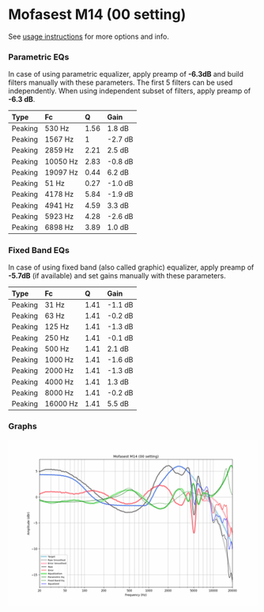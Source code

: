 # Mofasest M14 (00 setting)
See [usage instructions](https://github.com/jaakkopasanen/AutoEq#usage) for more options and info.

### Parametric EQs
In case of using parametric equalizer, apply preamp of **-6.3dB** and build filters manually
with these parameters. The first 5 filters can be used independently.
When using independent subset of filters, apply preamp of **-6.3 dB**.

| Type    | Fc       |    Q | Gain    |
|:--------|:---------|:-----|:--------|
| Peaking | 530 Hz   | 1.56 | 1.8 dB  |
| Peaking | 1567 Hz  | 1    | -2.7 dB |
| Peaking | 2859 Hz  | 2.21 | 2.5 dB  |
| Peaking | 10050 Hz | 2.83 | -0.8 dB |
| Peaking | 19097 Hz | 0.44 | 6.2 dB  |
| Peaking | 51 Hz    | 0.27 | -1.0 dB |
| Peaking | 4178 Hz  | 5.84 | -1.9 dB |
| Peaking | 4941 Hz  | 4.59 | 3.3 dB  |
| Peaking | 5923 Hz  | 4.28 | -2.6 dB |
| Peaking | 6898 Hz  | 3.89 | 1.0 dB  |

### Fixed Band EQs
In case of using fixed band (also called graphic) equalizer, apply preamp of **-5.7dB**
(if available) and set gains manually with these parameters.

| Type    | Fc       |    Q | Gain    |
|:--------|:---------|:-----|:--------|
| Peaking | 31 Hz    | 1.41 | -1.1 dB |
| Peaking | 63 Hz    | 1.41 | -0.2 dB |
| Peaking | 125 Hz   | 1.41 | -1.3 dB |
| Peaking | 250 Hz   | 1.41 | -0.1 dB |
| Peaking | 500 Hz   | 1.41 | 2.1 dB  |
| Peaking | 1000 Hz  | 1.41 | -1.6 dB |
| Peaking | 2000 Hz  | 1.41 | -1.3 dB |
| Peaking | 4000 Hz  | 1.41 | 1.3 dB  |
| Peaking | 8000 Hz  | 1.41 | -0.2 dB |
| Peaking | 16000 Hz | 1.41 | 5.5 dB  |

### Graphs
![](./Mofasest%20M14%20(00%20setting).png)